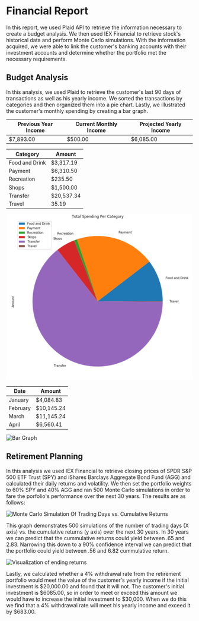 # Financial Report
In this report, we used Plaid API to retrieve the information necessary to create a budget analysis. We then used IEX Financial to retrieve stock's historical data and perform Monte Carlo simulations. With the information acquired, we were able to link the customer's banking accounts with their investment accounts and determine whether the portfolio met the necessary requirements. 

## Budget Analysis
In this analysis, we used Plaid to retrieve the customer's last 90 days of transactions as well as his yearly income. We sorted the transactions by categories and then organized them into a pie chart. Lastly, we illustrated the customer's monthly spending by creating a bar graph.
                                                                
| **Previous Year Income** | **Current Monthly Income** | **Projected Yearly Income** |
|--------------------------|----------------------------|-----------------------------|
| $7,893.00                |    $500.00                 |      $6,085.00              |



| **Category**|**Amount**|
|------|-------|
|Food and Drink| $3,317.19|
|Payment| $6,310.50 |
|Recreation| $235.50|
|Shops|$1,500.00|
|Transfer| $20,537.34|
|Travel|35.19|

![Pie Chart](Images/pie_chart_spending_per_category.png)

|**Date**|**Amount**|
|--------|---------|
|January|$4,084.83|
|February|$10,145.24|
|March|$11,145.24|
|April|$6,560.41|

![Bar Graph](Unit_5_API_Account_Summary_Portfolio_Planner/Images/bar_chart_spending_per_month.png)

## Retirement Planning
In this analysis we used IEX Financial to retrieve closing prices of SPDR S&P 500 ETF Trust (SPY) and iShares Barclays Aggregate Bond Fund (AGG) and calculated their daily returns and volatility. We then set the portfolio weights to 60% SPY and 40% AGG and ran 500 Monte Carlo simulations in order to fare the porfolio's performance over the next 30 years. The results are as follows:

![Monte Carlo Simulation Of Trading Days vs. Cumulative Returns](Unit_5_API_Account_Summary_Portfolio_Planner/Images/monte_carlo.png)

This graph demonstrates 500 simulations of the number of trading days (X axis) vs. the cumulative returns (y axis) over the next 30 years. In 30 years we can predict that the cummulative returns could yield between .65 and 2.83. Narrowing this down to a 90% confidence interval we can predict that the portfolio could yield between .56 and 6.82 cummulative return.

![Visualization of ending returns](Unit_5_API_Account_Summary_Portfolio_Planner/Images/90_confidence_interval.png)

Lastly, we calculated whether a 4% withdrawal rate from the retirement portfolio would meet the value of the customer's yearly income if the initial investment is $20,000.00 and found that it will not. The customer's initial investment is $6085.00, so in order to meet or exceed this amount we would have to increase the initial investment to $30,000. When we do this we find that a 4% withdrawal rate will meet his yearly income and exceed it by $683.00.
